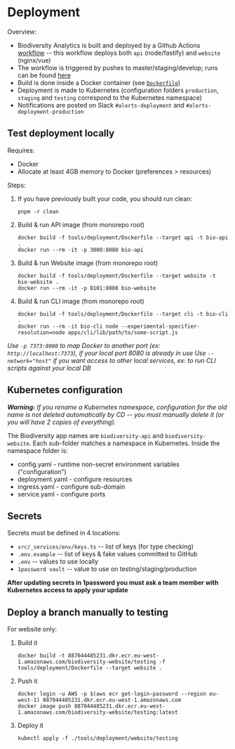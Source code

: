# Deployment

Overview:

- Biodiversity Analytics is built and deployed by a Github Actions [workflow](../.github/workflows/build-deploy.yml) -- this workflow deploys both `api` (node/fastify) and `website` (nginx/vue)
- The workflow is triggered by pushes to master/staging/develop; runs can be found [here](https://github.com/rfcx/biodiversity-analytics/actions)
- Build is done inside a Docker container (see [`Dockerfile`](./Dockerfile))
- Deployment is made to Kubernetes (configuration folders `production`, `staging` and `testing` correspond to the Kubernetes namespace)
- Notifications are posted on Slack `#alerts-deployment` and `#alerts-deployment-production`

## Test deployment locally

Requires:

- Docker
- Allocate at least 4GB memory to Docker (preferences > resources)

Steps:

1. If you have previously built your code, you should run clean:

    ```
    pnpm -r clean
    ```

2.  Build & run API image (from monorepo root)

    ```
    docker build -f tools/deployment/Dockerfile --target api -t bio-api .
    docker run --rm -it -p 3000:8080 bio-api
    ```

3.  Build & run Website image (from monorepo root)

    ```
    docker build -f tools/deployment/Dockerfile --target website -t bio-website .
    docker run --rm -it -p 8101:8080 bio-website
    ```

4.  Build & run CLI image (from monorepo root)

    ```
    docker build -f tools/deployment/Dockerfile --target cli -t bio-cli .
    docker run --rm -it bio-cli node --experimental-specifier-resolution=node apps/cli/lib/path/to/some-script.js
    ```

_Use `-p 7373:8080` to map Docker to another port (ex: `http://localhost:7373`), if your local port 8080 is already in use_
_Use `--network="host"` if you want access to other local services, ex: to run CLI scripts against your local DB_

## Kubernetes configuration

***Warning:** If you rename a Kubernetes namespace, configuration for the old name is not deleted automatically by CD -- you must manually delete it (or you will have 2 copies of everything).*

The Biodiversity app names are `biodiversity-api` and `biodiversity-website`. Each sub-folder matches a namespace in Kubernetes. Inside the namespace folder is:

- config.yaml - runtime non-secret environment variables ("configuration")
- deployment.yaml - configure resources
- ingress.yaml - configure sub-domain
- service.yaml - configure ports

## Secrets

Secrets must be defined in 4 locations:
- `src/_services/env/keys.ts` -- list of keys (for type checking)
- `.env.example` -- list of keys & fake values committed to GitHub
- `.env` -- values to use locally
- `1password vault` -- value to use on testing/staging/production

**After updating secrets in 1password you must ask a team member with Kubernetes access to apply your update**

## Deploy a branch manually to testing

For website only:

1. Build it
   ```
   docker build -t 887044485231.dkr.ecr.eu-west-1.amazonaws.com/biodiversity-website/testing -f tools/deployment/Dockerfile --target website .
   ```

2. Push it
   ```
   docker login -u AWS -p $(aws ecr get-login-password --region eu-west-1) 887044485231.dkr.ecr.eu-west-1.amazonaws.com
   docker image push 887044485231.dkr.ecr.eu-west-1.amazonaws.com/biodiversity-website/testing:latest
   ```

3. Deploy it
   ```
   kubectl apply -f ./tools/deployment/website/testing
   ```


